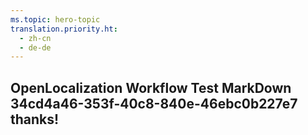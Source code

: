 ```yaml
---
ms.topic: hero-topic
translation.priority.ht: 
  - zh-cn
  - de-de
---
```

## OpenLocalization Workflow Test MarkDown 34cd4a46-353f-40c8-840e-46ebc0b227e7 thanks!

